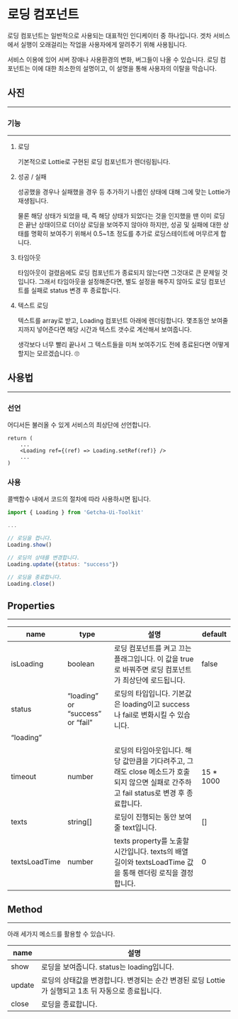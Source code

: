 # 로딩 컴포넌트

로딩 컴포넌트는 일반적으로 사용되는 대표적인 인디케이터 중 하나입니다.
겟차 서비스에서 실행이 오래걸리는 작업을 사용자에게 알려주기 위해 사용됩니다.

서비스 이용에 있어 서버 장애나 사용환경의 변화, 버그들이 나올 수 있습니다. 로딩 컴포넌트는 이에 대한 최소한의 설명이고, 이 설명을 통해 사용자의 이탈을 막습니다.

## 사진

---

### 기능

---

1. 로딩

    기본적으로 Lottie로 구현된 로딩 컴포넌트가 렌더링됩니다.

2. 성공 / 실패

    성공했을 경우나 실패했을 경우 등 추가하기 나름인 상태에 대해 그에 맞는 Lottie가 재생됩니다.

    물론 해당 상태가 되었을 때, 즉 해당 상태가 되었다는 것을 인지했을 땐 이미 로딩은 끝난 상태이므로 더이상 로딩을 보여주지 않아야 하지만, 성공 및 실패에 대한 상태를 명확히 보여주기 위해서 0.5~1초 정도를 추가로 로딩스테이트에 머무르게 합니다.

3. 타임아웃

    타임아웃이 걸렸음에도 로딩 컴포넌트가 종료되지 않는다면 그것대로 큰 문제일 것입니다. 그래서 타임아웃을 설정해준다면, 별도 설정을 해주지 않아도 로딩 컴포넌트를 실패로 status 변경 후 종료합니다.

4. 텍스트 로딩

    텍스트를 array로 받고, Loading 컴포넌트 아래에 렌더링합니다. 몇초동안 보여줄지까지 넣어준다면 해당 시간과 텍스트 갯수로 계산해서 보여줍니다.

    생각보다 너무 빨리 끝나서 그 텍스트들을 미쳐 보여주기도 전에 종료된다면 어떻게할지는 모르겠습니다. 🙄

## 사용법

---

### 선언

어디서든 불러올 수 있게 서비스의 최상단에 선언합니다.

```tsx
return (
	...
	<Loading ref={(ref) => Loading.setRef(ref)} />
	...
)
```

### 사용

콜백함수 내에서 코드의 절차에 따라 사용하시면 됩니다.

```jsx
import { Loading } from 'Getcha-Ui-Toolkit'

...

// 로딩을 켭니다.
Loading.show()

// 로딩의 상태를 변경합니다.
Loading.update({status: "success"})

// 로딩을 종료합니다.
Loading.close()
```

## Properties

---

| name          | type                             | 설명                                                                                                                                     | default    |
| ------------- | -------------------------------- | ---------------------------------------------------------------------------------------------------------------------------------------- | ---------- |
| isLoading     | boolean                          | 로딩 컴포넌트를 켜고 끄는 플래그입니다. 이 값을 true로 바꿔주면 로딩 컴포넌트가 최상단에 로드됩니다.                                     | false      |
| status        | “loading” or “success” or “fail” | 로딩의 타입입니다. 기본값은 loading이고 success나 fail로 변화시킬 수 있습니다.                                                           |
| “loading”     |
| timeout       | number                           | 로딩의 타임아웃입니다. 해당 값만큼을 기다려주고, 그래도 close 메소드가 호출되지 않으면 실패로 간주하고 fail status로 변경 후 종료합니다. | 15 \* 1000 |
| texts         | string[]                         | 로딩이 진행되는 동안 보여줄 text입니다.                                                                                                  | []         |
| textsLoadTime | number                           | texts property를 노출할 시간입니다. texts의 배열 길이와 textsLoadTime 값을 통해 렌더링 로직을 결정합니다.                                | 0          |

## Method

---

아래 세가지 메소드를 활용할 수 있습니다.

| name   | 설명                                                                                                |
| ------ | --------------------------------------------------------------------------------------------------- |
| show   | 로딩을 보여줍니다. status는 loading입니다.                                                          |
| update | 로딩의 상태값을 변경합니다. 변경되는 순간 변경된 로딩 Lottie가 실행되고 1초 뒤 자동으로 종료됩니다. |
| close  | 로딩을 종료합니다.                                                                                  |

